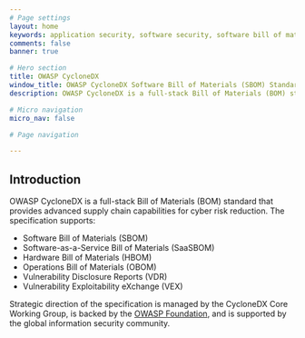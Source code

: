 ```yaml
---
# Page settings
layout: home
keywords: application security, software security, software bill of materials, SBOM, BOM, HBOM, VEX, VDR, open source, supply chain, specification, spdx, license, package url, purl, cpe, swid
comments: false
banner: true

# Hero section
title: OWASP CycloneDX
window_title: OWASP CycloneDX Software Bill of Materials (SBOM) Standard
description: OWASP CycloneDX is a full-stack Bill of Materials (BOM) standard that provides advanced supply chain capabilities for cyber risk reduction. The specification supports Software Bill of Materials (SBOM), Software-as-a-Service Bill of Materials (SaaSBOM), Hardware Bill of Materials (HBOM), Operations Bill of Materials (OBOM), Vulnerability Disclosure Reports (VDR), and Vulnerability Exploitability eXchange (VEX).

# Micro navigation
micro_nav: false

# Page navigation

---
```


## Introduction

OWASP CycloneDX is a full-stack Bill of Materials (BOM) standard that provides advanced supply chain capabilities for 
cyber risk reduction. The specification supports:
* Software Bill of Materials (SBOM)
* Software-as-a-Service Bill of Materials (SaaSBOM)
* Hardware Bill of Materials (HBOM)
* Operations Bill of Materials (OBOM)
* Vulnerability Disclosure Reports (VDR)
* Vulnerability Exploitability eXchange (VEX)

Strategic direction of the specification is managed by the CycloneDX Core Working Group, is backed by the 
[OWASP Foundation](https://owasp.org), and is supported by the global information security community.
